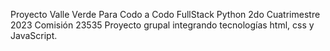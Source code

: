 Proyecto Valle Verde Para Codo a Codo FullStack Python 2do Cuatrimestre 2023
Comisión 23535
Proyecto grupal integrando tecnologías html, css y JavaScript.


